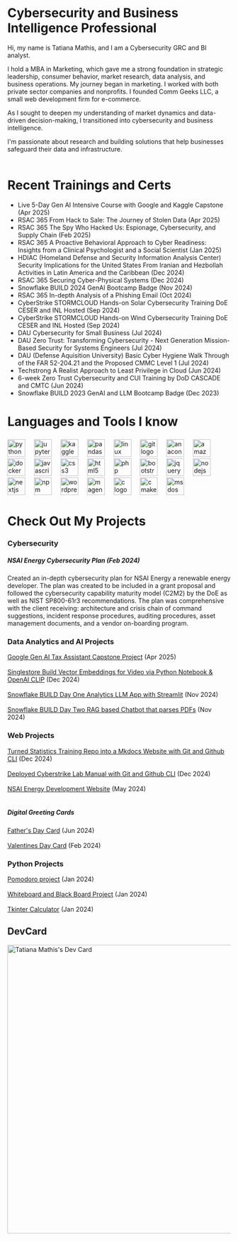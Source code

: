 # Cybersecurity and Business Intelligence Professional
Hi, my name is Tatiana Mathis, and I am a Cybersecurity GRC and BI analyst.

I hold a MBA in Marketing, which gave me a strong foundation in strategic leadership, consumer behavior, market research, data analysis, and business operations. My journey began in marketing. I worked with both private sector companies and nonprofits. I founded Comm Geeks LLC, a small web development firm for e-commerce.

As I sought to deepen my understanding of market dynamics and data-driven decision-making, I transitioned into cybersecurity and business intelligence. 

I'm passionate about research and building solutions that help businesses safeguard their data and infrastructure. <br></br>

# Recent Trainings and Certs
* Live 5-Day Gen AI Intensive Course with Google and Kaggle Capstone (Apr 2025)
* RSAC 365 From Hack to Sale: The Journey of Stolen Data (Apr 2025)
* RSAC 365 The Spy Who Hacked Us: Espionage, Cybersecurity, and Supply Chain (Feb 2025)
* RSAC 365 A Proactive Behavioral Approach to Cyber Readiness: Insights from a Clinical Psychologist and a Social Scientist (Jan 2025)
* HDIAC (Homeland Defense and Security Information Analysis Center) Security Implications for the United States From Iranian and Hezbollah Activities in Latin America and the Caribbean (Dec 2024)
* RSAC 365 Securing Cyber-Physical Systems (Dec 2024)
* Snowflake BUILD 2024 GenAI Bootcamp Badge (Nov 2024)
* RSAC 365 In-depth Analysis of a Phishing Email (Oct 2024)
* CyberStrike STORMCLOUD Hands-on Solar Cybersecurity Training DoE CESER and INL Hosted (Sep 2024)
* CyberStrike STORMCLOUD Hands-on Wind Cybersecurity Training DoE CESER and INL Hosted (Sep 2024)
* DAU Cybersecurity for Small Business (Jul 2024)
* DAU Zero Trust: Transforming Cybersecurity - Next Generation Mission-Based Security for Systems Engineers (Jul 2024)
* DAU (Defense Aquisition University) Basic Cyber Hygiene Walk Through of the FAR 52-204.21 and the Proposed CMMC Level 1 (Jul 2024)
* Techstrong A Realist Approach to Least Privilege in Cloud (Jun 2024)
* 6-week Zero Trust Cybersecurity and CUI Training by DoD CASCADE and CMTC (Jun 2024)
* Snowflake BUILD 2023 GenAI and LLM Bootcamp Badge (Dec 2023)

###

<h1 align="left">Languages and Tools I know</h2>

###

<div align="left">
  <img src="https://cdn.jsdelivr.net/gh/devicons/devicon/icons/python/python-original.svg" height="40" alt="python logo"  />
  <img width="12" />
  <img src="https://cdn.jsdelivr.net/gh/devicons/devicon/icons/jupyter/jupyter-original.svg" height="40" alt="jupyter logo"  />
  <img width="12" />
  <img src="https://cdn.jsdelivr.net/gh/devicons/devicon/icons/kaggle/kaggle-original.svg" height="40" alt="kaggle logo"  />
  <img width="12" />
  <img src="https://cdn.jsdelivr.net/gh/devicons/devicon/icons/pandas/pandas-original.svg" height="40" alt="pandas logo"  />
  <img width="12" />
  <img src="https://cdn.jsdelivr.net/gh/devicons/devicon/icons/linux/linux-original.svg" height="40" alt="linux logo"  />
  <img width="12" />
  <img src="https://cdn.jsdelivr.net/gh/devicons/devicon/icons/git/git-original.svg" height="40" alt="git logo"  />
  <img width="12" />
  <img src="https://cdn.jsdelivr.net/gh/devicons/devicon/icons/anaconda/anaconda-original.svg" height="40" alt="anaconda logo"  />
  <img width="12" />
  <img src="https://cdn.jsdelivr.net/gh/devicons/devicon/icons/amazonwebservices/amazonwebservices-line-wordmark.svg" height="40" alt="amazonwebservices logo"  />
  <img width="12" />
  <img src="https://cdn.jsdelivr.net/gh/devicons/devicon/icons/docker/docker-original.svg" height="40" alt="docker logo"  />
  <img width="12" />
  <img src="https://cdn.jsdelivr.net/gh/devicons/devicon/icons/javascript/javascript-original.svg" height="40" alt="javascript logo"  />
  <img width="12" />
  <img src="https://cdn.jsdelivr.net/gh/devicons/devicon/icons/css3/css3-original.svg" height="40" alt="css3 logo"  />
  <img width="12" />
  <img src="https://cdn.jsdelivr.net/gh/devicons/devicon/icons/html5/html5-original.svg" height="40" alt="html5 logo"  />
  <img width="12" />
  <img src="https://cdn.jsdelivr.net/gh/devicons/devicon/icons/php/php-original.svg" height="40" alt="php logo"  />
  <img width="12" />
  <img src="https://cdn.jsdelivr.net/gh/devicons/devicon/icons/bootstrap/bootstrap-original.svg" height="40" alt="bootstrap logo"  />
  <img width="12" />
  <img src="https://cdn.jsdelivr.net/gh/devicons/devicon/icons/jquery/jquery-original.svg" height="40" alt="jquery logo"  />
  <img width="12" />
  <img src="https://cdn.jsdelivr.net/gh/devicons/devicon/icons/nodejs/nodejs-original.svg" height="40" alt="nodejs logo"  />
  <img width="12" />
  <img src="https://cdn.jsdelivr.net/gh/devicons/devicon/icons/nextjs/nextjs-original.svg" height="40" alt="nextjs logo"  />
  <img width="12" />
  <img src="https://cdn.jsdelivr.net/gh/devicons/devicon/icons/npm/npm-original-wordmark.svg" height="40" alt="npm logo"  />
  <img width="12" />
  <img src="https://cdn.jsdelivr.net/gh/devicons/devicon/icons/wordpress/wordpress-original.svg" height="40" alt="wordpress logo"  />
  <img width="12" />
  <img src="https://cdn.jsdelivr.net/gh/devicons/devicon/icons/magento/magento-original.svg" height="40" alt="magento logo"  />
  <img width="12" />
  <img src="https://cdn.jsdelivr.net/gh/devicons/devicon/icons/c/c-original.svg" height="40" alt="c logo"  />
  <img width="12" />
  <img src="https://cdn.jsdelivr.net/gh/devicons/devicon/icons/cmake/cmake-original.svg" height="40" alt="cmake logo"  />
  <img width="12" />
  <img src="https://cdn.jsdelivr.net/gh/devicons/devicon/icons/msdos/msdos-original.svg" height="40" alt="msdos logo"  />
</div>

###

# Check Out My Projects
### Cybersecurity
##### NSAI Energy Cybersecurity Plan (Feb 2024)
Created an in-depth cybersecurity plan for NSAI Energy a renewable energy developer. The plan was created to be included in a grant proposal and followed the cybersecurity capability maturity model (C2M2) by the DoE as well as NIST SP800-61r3 recommendations. The plan was comprehensive with the client receiving: architecture and crisis chain of command suggestions, incident response procedures, auditing procedures, asset management documents, and a vendor on-boarding program. 

### Data Analytics and AI Projects
[Google Gen AI Tax Assistant Capstone Project](https://github.com/mindfultatiana/GenAITaxAssistant) (Apr 2025) <br></br>
[Singlestore Build Vector Embeddings for Video via Python Notebook & OpenAI CLIP](https://github.com/mindfultatiana/Vector-Embeddings-for-Video) (Dec 2024) <br></br>
[Snowflake BUILD Day One Analytics LLM App with Streamlit](https://github.com/mindfultatiana/AnalystLLM) (Nov 2024) <br></br>
[Snowflake BUILD Day Two RAG based Chatbot that parses PDFs](https://github.com/mindfultatiana/RAG_CortexApp) (Nov 2024)

### Web Projects
[Turned Statistics Training Repo into a Mkdocs Website with Git and Github CLI](https://mindfultatiana.github.io/NoBSstats/) (Dec 2024) <br></br>
[Deployed Cyberstrike Lab Manual with Git and Github CLI](https://mindfultatiana.github.io/cyberstrike_stormcloud/) (Dec 2024) <br></br>
[NSAI Energy Development Website](https://nsaienergydevelopment.com/) (May 2024) <br></br>

##### Digital Greeting Cards
[Father's Day Card](https://github.com/mindfultatiana/fathersday2024) (Jun 2024) <br></br>
[Valentines Day Card](https://github.com/mindfultatiana/valentinesday2024) (Feb 2024) 

### Python Projects
[Pomodoro project](https://github.com/mindfultatiana/beginnerPython/tree/main/Pomodoro) (Jan 2024) <br></br>
[Whiteboard and Black Board Project](https://github.com/mindfultatiana/beginnerPython/tree/main/whiteBoard) (Jan 2024) <br></br>
[Tkinter Calculator](https://github.com/mindfultatiana/beginnerPython/tree/main/TkinterCalculator) (Jan 2024)


## DevCard
<a href="https://app.daily.dev/mindfultatiana"><img src="https://api.daily.dev/devcards/v2/4Ip0Wign9iPYa1xMGoscF.png?r=t7a&type=wide" width="652" alt="Tatiana Mathis's Dev Card"/></a>
